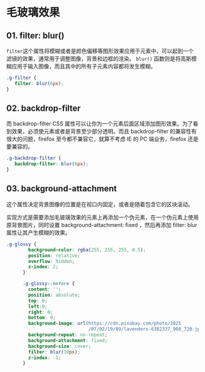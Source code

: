# 毛玻璃效果

## 01. filter: blur()
`filter`这个属性将模糊或者是颜色偏移等图形效果应用于元素中，可以起到一个滤镜的效果，通常用于调整图像，背景和边框的渲染。 `blur()` 函数则是将高斯模糊应用于输入图像，而且其中的所有子元素内容都将发生模糊。

```css
.g-filter {
   filter: blur(6px);
}
```

## 02. backdrop-filter
而 backdrop-filter CSS 属性可以让你为一个元素后面区域添加图形效果。为了看到效果，必须使元素或者是背景至少部分透明。而且 backdrop-filter 的兼容性有很大的问题，firefox 至今都不兼容它，就算不考虑 IE 的 PC 端业务，firefox 还是要兼容的。

```css
.g-backdrop-filter {
   backdrop-filter: blur(6px);
}
```

## 03. background-attachment
这个属性决定背景图像的位置是在视口内固定，或者是随着包含它的区块滚动。

实现方式是需要添加毛玻璃效果的元素上再添加一个伪元素，在一个伪元素上使用原背景图片，同时设置 background-attachment: fixed ，然后再添加 filter: blur 属性让其产生模糊的效果。

```css
.g-glossy {
        background-color: rgba(255, 255, 255, 0.5);
        position: relative;
        overflow: hidden;
        z-index: 2;
      }

      .g-glossy::before {
        content: '';
        position: absolute;
        top: 0;
        left:0;
        right: 0;
        bottom: 0;
        background-image: url(https://cdn.pixabay.com/photo/2021
                              /07/02/19/09/lavenders-6382337_960_720.jpg);
        background-repeat: no-repeat;
        background-attachment: fixed;
        background-size: cover;
        filter: blur(10px);
        z-index: -1;
      }
```
